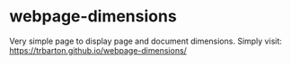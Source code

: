 # webpage-dimensions

Very simple page to display page and document dimensions.
Simply visit: https://trbarton.github.io/webpage-dimensions/
